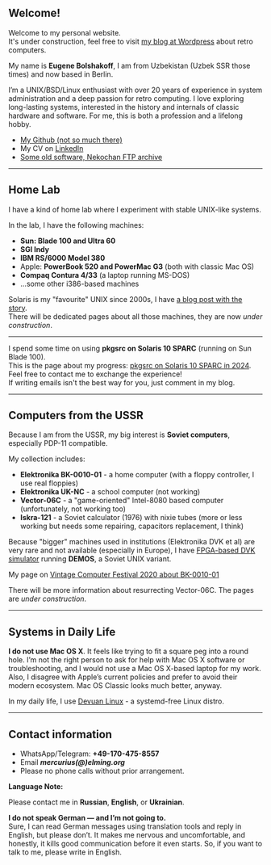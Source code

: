 ## Welcome! 

Welcome to my personal website.  
It's under construction, feel free to visit [my blog at Wordpress](https://merclangrat.wordpress.com) about retro computers.

My name is **Eugene Bolshakoff**, I am from Uzbekistan (Uzbek SSR those times) and now based in Berlin.

I’m a UNIX/BSD/Linux enthusiast with over 20 years of experience in system administration and a deep passion for retro computing. I love exploring long-lasting systems, interested in the history and internals of classic hardware and software. For me, this is both a profession and a lifelong hobby.

- [My Github (not so much there)](https://github.com/merclangrat)
- My CV on [LinkedIn](https://www.linkedin.com/in/merclangrat/)
- [Some old software, Nekochan FTP archive](http://lizaurus.com)

---

## Home Lab

I have a kind of home lab where I experiment with stable UNIX-like systems.

In the lab, I have the following machines:

- **Sun: Blade 100 and Ultra 60**
- **SGI Indy**
- **IBM RS/6000 Model 380**
- Apple: **PowerBook 520 and PowerMac G3** (both with classic Mac OS)
- **Compaq Contura 4/33** (a laptop running MS-DOS)
- ...some other i386-based machines

Solaris is my "favourite" UNIX since 2000s, I have [a blog post with the story](https://merclangrat.wordpress.com/2024/12/15/solaris-twenty-years-after/).  
There will be dedicated pages about all those machines, they are now *under construction*.

---

I spend some time on using **pkgsrc on Solaris 10 SPARC** (running on Sun Blade 100).  
This is the page about my progress: [pkgsrc on Solaris 10 SPARC in 2024](/pkgsrc-solaris10). Feel free to contact me to exchange the experience!  
If writing emails isn't the best way for you, just comment in my blog.

---

## Computers from the USSR

Because I am from the USSR, my big interest is **Soviet computers**, especially PDP-11 compatible.

My collection includes:

- **Elektronika BK-0010-01** - a home computer (with a floppy controller, I use real floppies)
- **Elektronika UK-NC** - a school computer (not working)
- **Vector-06C** - a "game-oriented" Intel-8080 based computer (unfortunately, not working too)
- **Iskra-121** - a Soviet calculator (1976) with nixie tubes (more or less working but needs some repairing, capacitors replacement, I think)

Because "bigger" machines used in institutions (Elektronika DVK et al) are very rare and not available (especially in Europe), I have [FPGA-based DVK simulator](https://github.com/forth32/dvk-fpga) running **DEMOS**, a Soviet UNIX variant.

My page on [Vintage Computer Festival 2020 about BK-0010-01](https://wiki.vcfb.de/2020/en:soviet_computers)

There will be more information about resurrecting Vector-06C. The pages are *under construction*.

---

## Systems in Daily Life

**I do not use Mac OS X**. It feels like trying to fit a square peg into a round hole. I’m not the right person to ask for help with Mac OS X software or troubleshooting, and I would not use a Mac OS X-based laptop for my work.  
Also, I disagree with Apple’s current policies and prefer to avoid their modern ecosystem. Mac OS Classic looks much better, anyway.

In my daily life, I use [Devuan Linux](https://devuan.org) - a systemd-free Linux distro.

---

## Contact information

- WhatsApp/Telegram: **+49-170-475-8557** 
- Email ***mercurius(@)elming.org***
- Please no phone calls without prior arrangement.

**Language Note:**

Please contact me in **Russian**, **English**, or **Ukrainian**.

**I do not speak German — and I’m not going to.**  
Sure, I can read German messages using translation tools and reply in English, but please don’t. It makes me nervous and uncomfortable, and honestly, it kills good communication before it even starts. So, if you want to talk to me, please write in English.

